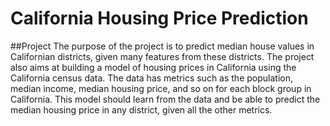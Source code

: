 California Housing Price Prediction
========================

##Project
The purpose of the project is to predict median house values in Californian districts, given many features from these districts.
The project also aims at building a model of housing prices in California using the California census data. The data has metrics such as the population, median income, median housing price, and so on for each block group in California. This model should learn from the data and be able to predict the median housing price in any district, given all the other metrics.